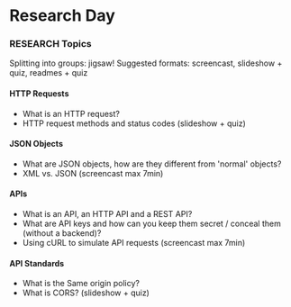 # Research Day


### RESEARCH Topics

Splitting into groups: jigsaw!
Suggested formats: screencast, slideshow + quiz, readmes + quiz

#### HTTP Requests
  - What is an HTTP request?
  - HTTP request methods and status codes
  (slideshow + quiz)

#### JSON Objects
  - What are JSON objects, how are they different from 'normal' objects?
  - XML vs. JSON
(screencast max 7min)

#### APIs
  - What is an API, an HTTP API and a REST API?
  - What are API keys and how can you keep them secret / conceal them (without a backend)?
  - Using cURL to simulate API requests
  (screencast max 7min)

#### API Standards
  - What is the Same origin policy?
  - What is CORS?
(slideshow +  quiz)

